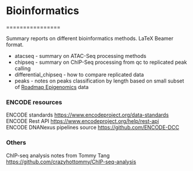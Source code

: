 # Bioinformatics
================

Summary reports on different bioinformatics methods.
LaTeX Beamer format.

* atacseq - summary on ATAC-Seq processing methods
* chipseq - summary on ChIP-Seq processing from qc to replicated peak calling
* differential_chipseq - how to compare replicated data
* peaks - notes on peaks classification by length based on small subset of [Roadmap Epigenomics](http://www.roadmapepigenomics.org/) data 

### ENCODE resources
ENCODE standards <https://www.encodeproject.org/data-standards>  
ENCODE Rest API <https://www.encodeproject.org/help/rest-api>  
ENCODE DNANexus pipelines source <https://github.com/ENCODE-DCC>  

### Others
ChIP-seq analysis notes from Tommy Tang <https://github.com/crazyhottommy/ChIP-seq-analysis>
